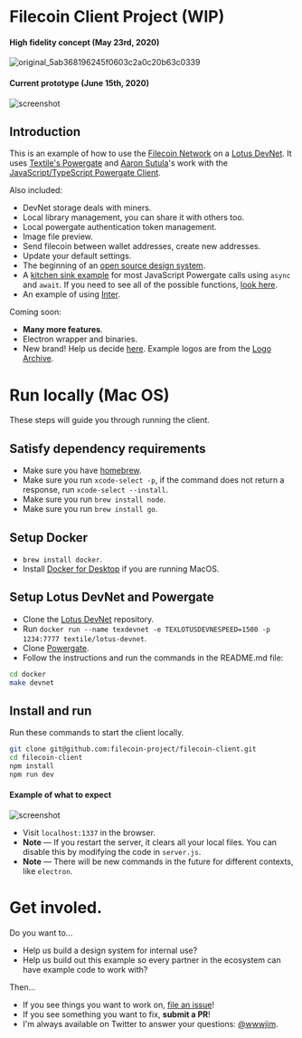 # Filecoin Client Project (WIP)

#### High fidelity concept (May 23rd, 2020)

![original_5ab368196245f0603c2a0c20b63c0339](https://user-images.githubusercontent.com/310223/84869134-8128a780-b032-11ea-9c4f-7b28f0870feb.png)

#### Current prototype (June 15th, 2020)

![screenshot](https://user-images.githubusercontent.com/310223/84873452-1c704b80-b038-11ea-8398-4a73c4d9850e.png)

## Introduction

This is an example of how to use the [Filecoin Network](https://filecoin.io) on a [Lotus DevNet](https://lotu.sh). It uses
[Textile's Powergate](https://github.com/textileio/powergate/) and [Aaron Sutula](https://github.com/asutula)'s work with the [JavaScript/TypeScript Powergate Client](https://github.com/textileio/js-powergate-client).

Also included:

- DevNet storage deals with miners.
- Local library management, you can share it with others too.
- Local powergate authentication token management.
- Image file preview.
- Send filecoin between wallet addresses, create new addresses.
- Update your default settings.
- The beginning of an [open source design system](https://filecoin.onrender.com/system).
- A [kitchen sink example](https://github.com/filecoin-project/filecoin-client/blob/master/server.js) for most JavaScript Powergate calls using `async` and `await`. If you need to see all of the possible functions, [look here](https://github.com/textileio/js-powergate-client/blob/master/src/ffs/index.ts).
- An example of using [Inter](https://rsms.me/inter/).

Coming soon:

- **Many more features**.
- Electron wrapper and binaries.
- New brand! Help us decide [here](https://filecoin.onrender.com/logo-name-test). Example logos are from the [Logo Archive](https://logo-archive.org/).

# Run locally (Mac OS)

These steps will guide you through running the client.

## Satisfy dependency requirements

- Make sure you have [homebrew](https://brew.sh/).
- Make sure you run `xcode-select -p`, if the command does not return a response, run `xcode-select --install`.
- Make sure you run `brew install node`.
- Make sure you run `brew install go`.

## Setup Docker

- `brew install docker`.
- Install [Docker for Desktop](https://www.docker.com/products/docker-desktop) if you are running MacOS.

## Setup Lotus DevNet and Powergate

- Clone the [Lotus DevNet](https://github.com/textileio/lotus-devnet) repository.
- Run `docker run --name texdevnet -e TEXLOTUSDEVNESPEED=1500 -p 1234:7777 textile/lotus-devnet`.
- Clone [Powergate](https://github.com/textileio/powergate/).
- Follow the instructions and run the commands in the README.md file:

```sh
cd docker
make devnet
```

## Install and run

Run these commands to start the client locally.

```sh
git clone git@github.com:filecoin-project/filecoin-client.git
cd filecoin-client
npm install
npm run dev
```

#### Example of what to expect

![screenshot](https://user-images.githubusercontent.com/310223/84878302-7d028700-b03e-11ea-82c4-c53dca9d7e65.png)

- Visit `localhost:1337` in the browser.
- **Note** — If you restart the server, it clears all your local files. You can disable this by modifying the code in `server.js`.
- **Note** — There will be new commands in the future for different contexts, like `electron`.

# Get involed.

Do you want to...

- Help us build a design system for internal use?
- Help us build out this example so every partner in the ecosystem can have example code to work with?

Then...

- If you see things you want to work on, [file an issue](https://github.com/filecoin-project/filecoin-client/issues)!
- If you see something you want to fix, **submit a PR**!
- I'm always available on Twitter to answer your questions: [@wwwjim](https://www.twitter.com/wwwjim).
